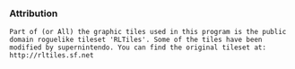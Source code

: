 ### Attribution ###
`Part of (or All) the graphic tiles used in this program is the public domain roguelike tileset 'RLTiles'. Some of the tiles have been modified by supernintendo. You can find the original tileset at: http://rltiles.sf.net`
